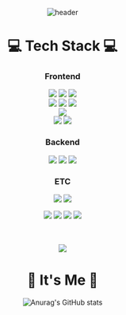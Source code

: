 <div align="center">


![header](https://capsule-render.vercel.app/api?type=Slice&color=gray&height=300&section=header&text=-LeeJungHoon-&fontSize=60&fontColor=808080)
<!--![header](https://capsule-render.vercel.app/api?type=waving&color=6994CDEE&text=&animation=twinkling&height=80)[![Typing SVG](https://readme-typing-svg.demolab.com?font=Alkatra&weight=500&size=45&duration=3500&pause=3&color=6994CDEE&center=false&vCenter=false&multiline=true&repeat=true&width=1000&height=100&lines=Welcome+to+bi-sz's+GitHub!👋)](https://git.io/typing-svg)-->




<h1>💻 Tech Stack 💻</h1>

<h3><strong>Frontend</strong></h3>
<img src="https://img.shields.io/badge/react-61DAFB?style=for-the-badge&logo=react&logoColor=FFF"/> <!-- 리액트 -->
<img src="https://img.shields.io/badge/vue 3-4FC08D?style=for-the-badge&logo=vue&logoColor=FFF"/> <!-- Vue -->
<img src="https://img.shields.io/badge/typescript-3178C6?style=for-the-badge&logo=typescript&logoColor=FFF" /> <!-- 타입스크립트 -->

<br/>
<img src="https://img.shields.io/badge/HTML 5-E34F26?style=for-the-badge&logo=html5&logoColor=FFF"/> <!-- HTML -->
<img src="https://img.shields.io/badge/CSS 3-1572B6?style=for-the-badge&logo=css3&logoColor=FFF"/> <!-- CSS -->
<img src="https://img.shields.io/badge/Javascript-F7DF1E?style=for-the-badge&logo=javascript&logoColor=FFF"/> <!-- JavaScript -->

<br/>
<img src="https://img.shields.io/badge/tailwindcss-06B6D4?style=for-the-badge&logo=tailwindcss&logoColor=FFF"/> <!-- 테일윈드CSS -->

<br/>
<img src="https://img.shields.io/badge/flutter-02569B?style=for-the-badge&logo=flutter&logoColor=FFF" /> <!-- 플러터 -->
<img src="https://img.shields.io/badge/react native-61DAFB?style=for-the-badge&logo=react&logoColor=FFF"/> <!-- 리액트 네이티브 -->



<h3><strong>Backend</strong></h3>
<img src="https://img.shields.io/badge/SpringBoot-green?style=for-the-badge&logo=springboot&logoColor=6DB33F"/> <!-- 스프링부트 -->
<img src="https://img.shields.io/badge/java 17-007396?style=for-the-badge&logo=OpenJDK&logoColor=white"> <!-- 자바 -->
<img src="https://img.shields.io/badge/mariadb-003545?style=for-the-badge&logo=mariadb&logoColor=FFF"/> <!-- 마리아DB -->

<h3><strong>ETC</strong></h3>
<img src="https://img.shields.io/badge/GitHub-EAEAEA?style=for-the-badge&logo=github&logoColor=000"/> <!-- 깃허브 -->
<img src="https://img.shields.io/badge/git-F05032?style=for-the-badge&logo=Git&logoColor=FFF"/> <!-- 깃 -->

<br/> 

<img src="https://img.shields.io/badge/ec2-FF9900?style=for-the-badge&logo=amazonec2&logoColor=FFF"/> <!-- EC2 --> 
<img src="https://img.shields.io/badge/RDS-527FFF?style=for-the-badge&logo=amazonrds&logoColor=FFF"/> <!-- RDS -->
<img src="https://img.shields.io/badge/S3-569A31?style=for-the-badge&logo=amazons3&logoColor=FFF"/> <!-- S3 -->
<img src="https://img.shields.io/badge/postman-FF6C37?style=for-the-badge&logo=postman&logoColor=FFF"/></a> <!-- 포스트맨 -->

<br/>
<br/>

<img src="https://github-readme-stats.vercel.app/api/top-langs/?username=gns14585&layout=compact&theme=omni"/>

<h1>🌹 It's Me 🌹</h1>

![Anurag's GitHub stats](https://github-readme-stats.vercel.app/api?username=gns14585&show_icons=true&theme=omni)

</div>
